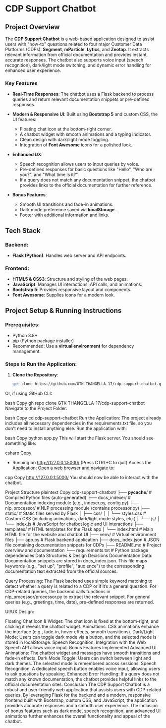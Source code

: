 # CDP Support Chatbot

## Project Overview

The **CDP Support Chatbot** is a web-based application designed to assist users with "how-to" questions related to four major Customer Data Platforms (CDPs): **Segment**, **mParticle**, **Lytics**, and **Zeotap**. It extracts relevant information from official documentation and provides instant, accurate responses. The chatbot also supports voice input (speech recognition), dark/light mode switching, and dynamic error handling for enhanced user experience.

### Key Features

- **Real-Time Responses**: 
  The chatbot uses a Flask backend to process queries and return relevant documentation snippets or pre-defined responses.

- **Modern & Responsive UI**:
  Built using **Bootstrap 5** and custom CSS, the UI features:
  - Floating chat icon at the bottom-right corner.
  - A chatbot widget with smooth animations and a typing indicator.
  - Clean design with dark/light mode toggling.
  - Integration of **Font Awesome** icons for a polished look.

- **Enhanced UX**:
  - Speech recognition allows users to input queries by voice.
  - Pre-defined responses for basic questions like "Hello", "Who are you?", and "What time is it?".
  - If a query does not match any documentation snippet, the chatbot provides links to the official documentation for further reference.

- **Bonus Features**:
  - Smooth UI transitions and fade-in animations.
  - Dark mode preference saved via **localStorage**.
  - Footer with additional information and links.

## Tech Stack

### Backend:
- **Flask (Python)**: Handles web server and API endpoints.

### Frontend:
- **HTML5 & CSS3**: Structure and styling of the web pages.
- **JavaScript**: Manages UI interactions, API calls, and animations.
- **Bootstrap 5**: Provides responsive layout and components.
- **Font Awesome**: Supplies icons for a modern look.

## Project Setup & Running Instructions

### Prerequisites:
- Python 3.8+
- pip (Python package installer)
- Recommended: Use a **virtual environment** for dependency management.

### Steps to Run the Application:

1. **Clone the Repository**:
   ```bash
   git clone https://github.com/GTK-THANGELLA-17/cdp-support-chatbot.git

Or, if using GitHub CLI:

bash
Copy
gh repo clone GTK-THANGELLA-17/cdp-support-chatbot
Navigate to the Project Folder:

bash
Copy
cd cdp-support-chatbot
Run the Application: The project already includes all necessary dependencies in the requirements.txt file, so you don't need to install anything else. Run the application with:

bash
Copy
python app.py
This will start the Flask server. You should see something like:

csharp
Copy
* Running on http://127.0.0.1:5000/ (Press CTRL+C to quit)
Access the Application: Open a web browser and navigate to:

cpp
Copy
http://127.0.0.1:5000/
You should now be able to interact with the chatbot.

Project Structure
plaintext
Copy
cdp-support-chatbot/
├── __pycache__/                # Compiled Python files (auto-generated)
├── docs_indexer/               # Documentation indexing module (e.g., indexer.py, config.py)
├── nlp_processor/              # NLP processing module (contains processor.py)
├── static/                     # Static files served by Flask
│   ├── css/
│   │   └── styles.css          # Custom CSS (including animations, dark/light mode styles, etc.)
│   └── js/
│       └── index.js            # JavaScript for chatbot logic and UI interactions
├── templates/                  # HTML templates for the Flask app
│   └── index.html              # Main HTML file for the website and chatbot UI
├── venv/                       # Virtual environment files
├── app.py                      # Flask backend application
├── docs_index.json             # JSON file containing documentation snippets for CDPs
├── README.md                   # Project overview and documentation
└── requirements.txt            # Python package dependencies
Data Structures & Design Decisions
Documentation Data: Documentation snippets are stored in docs_index.json. This file maps keywords (e.g., "set up", "profile", "audience") to the corresponding documentation text extracted from the official sources.

Query Processing: The Flask backend uses simple keyword matching to detect whether a query is related to a CDP or if it’s a general question. For CDP-related queries, the backend calls functions in nlp_processor/processor.py to extract the relevant snippet. For general queries (e.g., greetings, time, date), pre-defined responses are returned.

UI/UX Design:

Floating Chat Icon & Widget: The chat icon is fixed at the bottom-right, and clicking it reveals the chatbot widget.
Animations: CSS animations enhance the interface (e.g., fade-in, hover effects, smooth transitions).
Dark/Light Mode: Users can toggle dark mode via a button, and the selected mode is stored in localStorage.
Speech Recognition: Integration with the Web Speech API allows voice input.
Bonus Features Implemented
Advanced UI Animations: The chatbot widget and messages have smooth transitions and fade-in effects.
Dark Mode Toggle: Users can switch between light and dark themes. The selected mode is remembered across sessions.
Speech Recognition: A dedicated speech button enables voice input, allowing users to ask questions by speaking.
Enhanced Error Handling: If a query does not match any known documentation, the chatbot provides helpful links to the official documentation sites.
Conclusion
The CDP Support Chatbot is a robust and user-friendly web application that assists users with CDP-related queries. By leveraging Flask for the backend and a modern, responsive frontend built with Bootstrap, custom CSS, and JavaScript, the application provides accurate responses and a smooth user experience. The inclusion of bonus features such as dark mode, speech recognition, and advanced UI animations further enhances the overall functionality and appeal of the chatbot.
